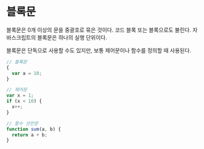 # 블록문

블록문은 0개 이상의 문을 중괄호로 묶은 것이다. 코드 블록 또는 블록으로도 불린다. 자바스크립트의 블록문은 하나의 실행 단위이다.

블록문은 단독으로 사용할 수도 있지만, 보통 제어문이나 함수를 정의할 때 사용된다.

```jsx
// 블록문
{
  var a = 10;
}

// 제어문
var x = 1;
if (x < 10) {
  x++;
}

// 함수 선언문
function sum(a, b) {
  return a + b;
}
```
